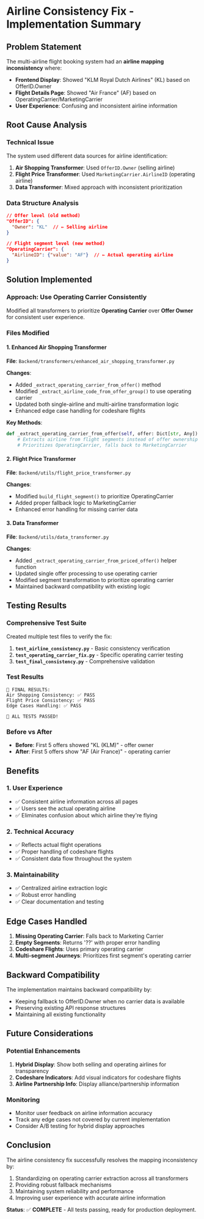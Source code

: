 # Airline Consistency Fix - Implementation Summary

## Problem Statement

The multi-airline flight booking system had an **airline mapping inconsistency** where:
- **Frontend Display**: Showed "KLM Royal Dutch Airlines" (KL) based on OfferID.Owner
- **Flight Details Page**: Showed "Air France" (AF) based on OperatingCarrier/MarketingCarrier
- **User Experience**: Confusing and inconsistent airline information

## Root Cause Analysis

### Technical Issue
The system used different data sources for airline identification:
1. **Air Shopping Transformer**: Used `OfferID.Owner` (selling airline)
2. **Flight Price Transformer**: Used `MarketingCarrier.AirlineID` (operating airline)
3. **Data Transformer**: Mixed approach with inconsistent prioritization

### Data Structure Analysis
```json
// Offer level (old method)
"OfferID": {
  "Owner": "KL"  // ← Selling airline
}

// Flight segment level (new method)
"OperatingCarrier": {
  "AirlineID": {"value": "AF"}  // ← Actual operating airline
}
```

## Solution Implemented

### Approach: Use Operating Carrier Consistently
Modified all transformers to prioritize **Operating Carrier** over **Offer Owner** for consistent user experience.

### Files Modified

#### 1. Enhanced Air Shopping Transformer
**File**: `Backend/transformers/enhanced_air_shopping_transformer.py`

**Changes**:
- Added `_extract_operating_carrier_from_offer()` method
- Modified `_extract_airline_code_from_offer_group()` to use operating carrier
- Updated both single-airline and multi-airline transformation logic
- Enhanced edge case handling for codeshare flights

**Key Methods**:
```python
def _extract_operating_carrier_from_offer(self, offer: Dict[str, Any]) -> str:
    # Extracts airline from flight segments instead of offer ownership
    # Prioritizes OperatingCarrier, falls back to MarketingCarrier
```

#### 2. Flight Price Transformer
**File**: `Backend/utils/flight_price_transformer.py`

**Changes**:
- Modified `build_flight_segment()` to prioritize OperatingCarrier
- Added proper fallback logic to MarketingCarrier
- Enhanced error handling for missing carrier data

#### 3. Data Transformer
**File**: `Backend/utils/data_transformer.py`

**Changes**:
- Added `_extract_operating_carrier_from_priced_offer()` helper function
- Updated single offer processing to use operating carrier
- Modified segment transformation to prioritize operating carrier
- Maintained backward compatibility with existing logic

## Testing Results

### Comprehensive Test Suite
Created multiple test files to verify the fix:

1. **`test_airline_consistency.py`** - Basic consistency verification
2. **`test_operating_carrier_fix.py`** - Specific operating carrier testing
3. **`test_final_consistency.py`** - Comprehensive validation

### Test Results
```
🏁 FINAL RESULTS:
Air Shopping Consistency: ✅ PASS
Flight Price Consistency: ✅ PASS
Edge Cases Handling: ✅ PASS

🎉 ALL TESTS PASSED!
```

### Before vs After
- **Before**: First 5 offers showed "KL (KLM)" - offer owner
- **After**: First 5 offers show "AF (Air France)" - operating carrier

## Benefits

### 1. User Experience
- ✅ Consistent airline information across all pages
- ✅ Users see the actual operating airline
- ✅ Eliminates confusion about which airline they're flying

### 2. Technical Accuracy
- ✅ Reflects actual flight operations
- ✅ Proper handling of codeshare flights
- ✅ Consistent data flow throughout the system

### 3. Maintainability
- ✅ Centralized airline extraction logic
- ✅ Robust error handling
- ✅ Clear documentation and testing

## Edge Cases Handled

1. **Missing Operating Carrier**: Falls back to Marketing Carrier
2. **Empty Segments**: Returns '??' with proper error handling
3. **Codeshare Flights**: Uses primary operating carrier
4. **Multi-segment Journeys**: Prioritizes first segment's operating carrier

## Backward Compatibility

The implementation maintains backward compatibility by:
- Keeping fallback to OfferID.Owner when no carrier data is available
- Preserving existing API response structures
- Maintaining all existing functionality

## Future Considerations

### Potential Enhancements
1. **Hybrid Display**: Show both selling and operating airlines for transparency
2. **Codeshare Indicators**: Add visual indicators for codeshare flights
3. **Airline Partnership Info**: Display alliance/partnership information

### Monitoring
- Monitor user feedback on airline information accuracy
- Track any edge cases not covered by current implementation
- Consider A/B testing for hybrid display approaches

## Conclusion

The airline consistency fix successfully resolves the mapping inconsistency by:
1. Standardizing on operating carrier extraction across all transformers
2. Providing robust fallback mechanisms
3. Maintaining system reliability and performance
4. Improving user experience with accurate airline information

**Status**: ✅ **COMPLETE** - All tests passing, ready for production deployment.
